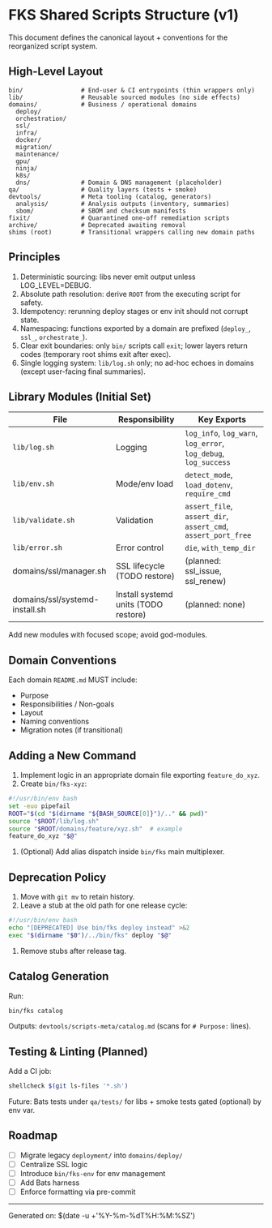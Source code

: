 # FKS Shared Scripts Structure (v1)

This document defines the canonical layout + conventions for the reorganized script system.

## High-Level Layout

```text
bin/                # End-user & CI entrypoints (thin wrappers only)
lib/                # Reusable sourced modules (no side effects)
domains/            # Business / operational domains
  deploy/
  orchestration/
  ssl/
  infra/
  docker/
  migration/
  maintenance/
  gpu/
  ninja/
  k8s/
  dns/              # Domain & DNS management (placeholder)
qa/                 # Quality layers (tests + smoke)
devtools/           # Meta tooling (catalog, generators)
  analysis/         # Analysis outputs (inventory, summaries)
  sbom/             # SBOM and checksum manifests
fixit/              # Quarantined one-off remediation scripts
archive/            # Deprecated awaiting removal
shims (root)        # Transitional wrappers calling new domain paths
```

## Principles

1. Deterministic sourcing: libs never emit output unless LOG_LEVEL=DEBUG.
2. Absolute path resolution: derive `ROOT` from the executing script for safety.
3. Idempotency: rerunning deploy stages or env init should not corrupt state.
4. Namespacing: functions exported by a domain are prefixed (`deploy_`, `ssl_`, `orchestrate_`).
5. Clear exit boundaries: only `bin/` scripts call `exit`; lower layers return codes (temporary root shims exit after exec).
6. Single logging system: `lib/log.sh` only; no ad-hoc echoes in domains (except user-facing final summaries).

## Library Modules (Initial Set)

| File             | Responsibility | Key Exports |
|------------------|---------------|-------------|
| `lib/log.sh`     | Logging       | `log_info`, `log_warn`, `log_error`, `log_debug`, `log_success` |
| `lib/env.sh`     | Mode/env load | `detect_mode`, `load_dotenv`, `require_cmd` |
| `lib/validate.sh`| Validation    | `assert_file`, `assert_dir`, `assert_cmd`, `assert_port_free` |
| `lib/error.sh`   | Error control | `die`, `with_temp_dir` |
| domains/ssl/manager.sh | SSL lifecycle (TODO restore) | (planned: ssl_issue, ssl_renew) |
| domains/ssl/systemd-install.sh | Install systemd units (TODO restore) | (planned: none) |

Add new modules with focused scope; avoid god-modules.

## Domain Conventions

Each domain `README.md` MUST include:

* Purpose
* Responsibilities / Non-goals
* Layout
* Naming conventions
* Migration notes (if transitional)

## Adding a New Command

1. Implement logic in an appropriate domain file exporting `feature_do_xyz`.
2. Create `bin/fks-xyz`:

```bash
#!/usr/bin/env bash
set -euo pipefail
ROOT="$(cd "$(dirname "${BASH_SOURCE[0]}")/.." && pwd)"
source "$ROOT/lib/log.sh"
source "$ROOT/domains/feature/xyz.sh"  # example
feature_do_xyz "$@"
```

1. (Optional) Add alias dispatch inside `bin/fks` main multiplexer.

## Deprecation Policy

1. Move with `git mv` to retain history.
2. Leave a stub at the old path for one release cycle:

```bash
#!/usr/bin/env bash
echo "[DEPRECATED] Use bin/fks deploy instead" >&2
exec "$(dirname "$0")/../bin/fks" deploy "$@"
```

1. Remove stubs after release tag.

## Catalog Generation

Run:

```bash
bin/fks catalog
```
Outputs: `devtools/scripts-meta/catalog.md` (scans for `# Purpose:` lines).

## Testing & Linting (Planned)

Add a CI job:

```bash
shellcheck $(git ls-files '*.sh')
```
Future: Bats tests under `qa/tests/` for libs + smoke tests gated (optional) by env var.

## Roadmap

* [ ] Migrate legacy `deployment/` into `domains/deploy/`
* [ ] Centralize SSL logic
* [ ] Introduce `bin/fks-env` for env management
* [ ] Add Bats harness
* [ ] Enforce formatting via pre-commit

---
Generated on: $(date -u +'%Y-%m-%dT%H:%M:%SZ')
